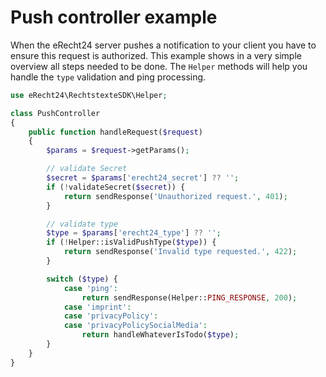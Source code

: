 # Push controller example
When the eRecht24 server pushes a notification to your client you have to ensure this request is authorized.
This example shows in a very simple overview all steps needed to be done.
The `Helper` methods will help you handle the `type` validation and ping processing.
```php
use eRecht24\RechtstexteSDK\Helper;

class PushController
{
    public function handleRequest($request)
    {
        $params = $request->getParams();

        // validate Secret
        $secret = $params['erecht24_secret'] ?? '';
        if (!validateSecret($secret)) {
            return sendResponse('Unauthorized request.', 401);
        }

        // validate type
        $type = $params['erecht24_type'] ?? '';
        if (!Helper::isValidPushType($type)) {
            return sendResponse('Invalid type requested.', 422);
        }

        switch ($type) {
            case 'ping':
                return sendResponse(Helper::PING_RESPONSE, 200);
            case 'imprint':
            case 'privacyPolicy':
            case 'privacyPolicySocialMedia':
                return handleWhateverIsTodo($type);
        }
    }
}
```
